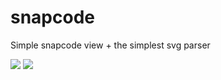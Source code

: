 # snapcode
Simple snapcode view + the simplest svg parser

![](https://raw.githubusercontent.com/xhruso00/snapcode/master/preview1.png)
![](https://raw.githubusercontent.com/xhruso00/snapcode/master/preview2.png)
